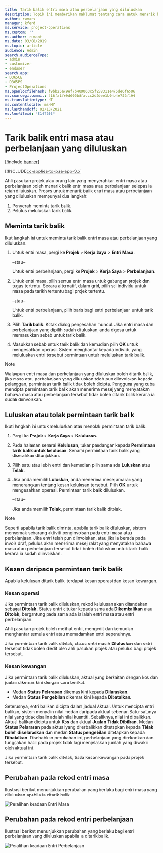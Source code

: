 ```yaml
---
title: Tarik balik entri masa atau perbelanjaan yang diluluskan
description: Topik ini memberikan maklumat tentang cara untuk menarik balik transaksi masa atau perbelanjaan yang diluluskan sebelumnya.
author: rumant
manager: kfend
ms.service: project-operations
ms.custom: ''
ms.author: rumant
ms.date: 03/08/2019
ms.topic: article
audience: Admin
search.audienceType:
- admin
- customizer
- enduser
search.app:
- D365CE
- D365PS
- ProjectOperations
ms.openlocfilehash: f9bb25ac9ef7b400063c5f958311e475de6f6506
ms.sourcegitcommit: 418fa1fe9d605b8faccc2d5dee1b04b4e753f194
ms.translationtype: HT
ms.contentlocale: ms-MY
ms.lasthandoff: 02/10/2021
ms.locfileid: "5147856"
---
```

# <a name="recall-approved-time-or-expense-entries"></a>Tarik balik entri masa atau perbelanjaan yang diluluskan

[!include [banner](../includes/psa-now-project-operations.md)]

[!INCLUDE[cc-applies-to-psa-app-3.x](../includes/cc-applies-to-psa-app-3x.md)]

Ahli pasukan projek atau orang lain yang menyerahkan entri masa atau perbelanjaan boleh menarik balik entri masa atau perbelanjaan selepas ia telah diluluskan. Proses untuk menarik balik entri masa atau perbelanjaan yang diluluskan mempunyai dua langkah:

1. Penyerah meminta tarik balik.
2. Pelulus meluluskan tarik balik.

## <a name="request-a-recall"></a>Meminta tarik balik

Ikut langkah ini untuk meminta tarik balik entri masa atau perbelanjaan yang diluluskan.

1. Untuk entri masa, pergi ke **Projek** \> **Kerja Saya** \> **Entri Masa**.

    –atau–

    Untuk entri perbelanjaan, pergi ke **Projek** \> **Kerja Saya** \> **Perbelanjaan**.

2. Untuk entri masa, pilih semua entri masa untuk gabungan projek dan tugas tertentu. Secara alternatif, dalam grid, pilih sel individu untuk masa pada tarikh tertentu bagi projek tertentu.

    –atau–

    Untuk entri perbelanjaan, pilih baris bagi entri perbelanjaan untuk tarik balik.

3. Pilih **Tarik balik**. Kotak dialog pengesahan muncul. Jika entri masa dan perbelanjaan yang dipilih sudah diluluskan, anda digesa untuk memasukkan sebab untuk tarik balik.
4. Masukkan sebab untuk tarik balik dan kemudian pilih **OK** untuk mengesahkan operasi. Sistem menghantar kepada individu yang meluluskan entri tersebut permintaan untuk meluluskan tarik balik.

> [!NOTE]
> Walaupun entri masa dan perbelanjaan yang diluluskan boleh ditarik balik, jika masa atau perbelanjaan yang diluluskan telah pun diinvoiskan kepada pelanggan, permintaan tarik balik tidak boleh dicipta. Pengguna yang cuba mencipta permintaan tarik balik akan menerima mesej yang menyatakan bahawa masa atau perbelanjaan tersebut tidak boleh ditarik balik kerana ia sudah diinvoiskan.

## <a name="approve-or-reject-a-recall-request"></a>Luluskan atau tolak permintaan tarik balik

Ikuti langkah ini untuk meluluskan atau menolak permintaan tarik balik.

1. Pergi ke **Projek** \> **Kerja Saya** \> **Kelulusan**.
2. Pada halaman senarai **Kelulusan**, tukar pandangan kepada **Permintaan tarik balik untuk kelulusan**. Senarai permintaan tarik balik yang diserahkan ditunjukkan.
3. Pilih satu atau lebih entri dan kemudian pilih sama ada **Luluskan** atau **Tolak**.
4. Jika anda memilih **Luluskan**, anda menerima mesej amaran yang menerangkan tentang kesan kelulusan tersebut. Pilih **OK** untuk mengesahkan operasi. Permintaan tarik balik diluluskan.

    –atau–

    Jika anda memilih **Tolak**, permintaan tarik balik ditolak.

> [!NOTE]
> Seperti apabila tarik balik diminta, apabila tarik balik diluluskan, sistem menyemak sebarang aktiviti penginvoisan pada entri masa atau perbelanjaan. Jika entri telah pun diinvoiskan, atau jika ia berada pada invois draf, pelulus akan menerima mesej ralat yang menyatakan bahawa masa atau perbelanjaan tersebut tidak boleh diluluskan untuk tarik balik kerana ia sudah diinvoiskan.

## <a name="impact-of-a-recall-request"></a>Kesan daripada permintaan tarik balik

Apabila kelulusan ditarik balik, terdapat kesan operasi dan kesan kewangan.

### <a name="operational-impact"></a>Kesan operasi

Jika permintaan tarik balik diluluskan, rekod kelulusan akan ditandakan sebagai **Ditolak.** Status entri ditukar kepada sama ada **Dikembalikan** atau **Ditolak**, bergantung pada sama ada ia ialah entri masa atau entri perbelanjaan.

Ahli pasukan projek boleh melihat entri, mengedit dan kemudian menghantar semula entri atau memadamkan entri sepenuhnya.

Jika permintaan tarik balik ditolak, status entri masih **Diluluskan** dan entri tersebut tidak boleh diedit oleh ahli pasukan projek atau pelulus bagi projek tersebut.

### <a name="financial-impact"></a>Kesan kewangan

Jika permintaan tarik balik diluluskan, aktual yang berkaitan dengan kos dan jualan dikemas kini dengan cara berikut:

- Medan **Status Pelarasan** dikemas kini kepada **Dilaraskan**.
- Medan **Status Pengebilan** dikemas kini kepada **Dibatalkan**.

Seterusnya, entri balikan dicipta dalam jadual Aktual. Untuk mencipta entri balikan, sistem menyalin nilai medan daripada aktual sebenar. Satu-satunya nilai yang tidak disalin adalah nilai kuantiti. Sebaliknya, nilai ini dibalikkan. Aktual balikan dicipta untuk **Kos** dan aktual **Jualan Tidak Dibilkan**. Medan **Status Pelarasan** pada aktual yang diterbalikkan ditetapkan kepada **Tidak boleh diselaraskan** dan medan **Status pengebilan** ditetapkan kepada **Dibatalkan**. Disebabkan perubahan ini, perbelanjaan yang direkodkan dan tunggakan hasil pada projek tidak lagi menjelaskan jumlah yang diwakili oleh aktual ini.

Jika permintaan tarik balik ditolak, tiada kesan kewangan pada projek tersebut.

## <a name="changes-to-time-entry-records"></a>Perubahan pada rekod entri masa

Ilustrasi berikut menunjukkan perubahan yang berlaku bagi entri masa yang diluluskan apabila ia ditarik balik.

![Peralihan keadaan Entri Masa](media/TimeEntryStateTransitions.png)

## <a name="changes-to-expense-entry-records"></a>Perubahan pada rekod entri perbelanjaan

Ilustrasi berikut menunjukkan perubahan yang berlaku bagi entri perbelanjaan yang diluluskan apabila ia ditarik balik.

![Peralihan keadaan Entri Perbelanjaan](media/ExpenseEntryStateTransitions.png)
